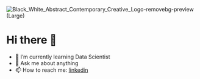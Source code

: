 ![Black_White_Abstract_Contemporary_Creative_Logo-removebg-preview (Large)](https://user-images.githubusercontent.com/57296740/204583733-48405de8-4096-4877-9b84-209c3b936962.png)


# Hi there 👋


- 🌱 I’m currently learning Data Scientist
- 💬 Ask me about anything
- 📫 How to reach me: [linkedin](https://www.linkedin.com/in/salmanfaishal/)


